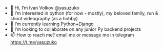- 👋 Hi, I’m Ivan Volkov @yasuzuko
- 👀 I’m interested in python (for now - mostly), my beloved family, run & shoot videography (as a hobby)
- 🌱 I’m currently learning Python+Django
- 💞️ I’m looking to collaborate on any junior Py backend projects
- 📫 How to reach me? email me or message me in telegram https://t.me/yasuzuko

<!---
yasuzuko/yasuzuko is a ✨ special ✨ repository because its `README.md` (this file) appears on your GitHub profile.
You can click the Preview link to take a look at your changes.
--->
